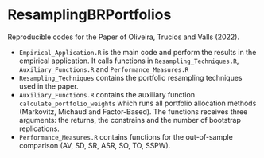 # ResamplingBRPortfolios

Reproducible codes for the Paper of Oliveira, Trucíos and Valls (2022).

- `Empirical_Application.R` is the main code and perform the results in the empirical application. It calls functions in `Resampling_Techniques.R`, `Auxiliary_Functions.R` and `Performance_Measures.R`
- `Resampling_Techniques` contains the portfolio resampling techniques used in the paper.
- `Auxiliary_Functions.R` contains the auxiliary function `calculate_portfolio_weights` which runs all portfolio allocation methods (Markovitz, Michaud and Factor-Based). The functions receives three arguments: the returns, the constrains and the number of bootstrap replications.
- `Performance_Measures.R` contains functions for the out-of-sample comparison (AV, SD, SR, ASR, SO, TO, SSPW).

